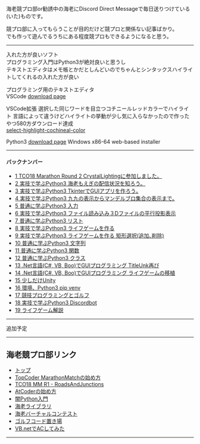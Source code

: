海老競プロ部or勧誘中の海老にDiscord Direct Messageで毎日送りつけている(いた)ものです。

競プロ部に入ってもらうことが目的だけど競プロと関係ない記事ばかり。  
でも作って遊んでるうちにある程度競プロもできるようになると思う。  

---
入れた方が良いソフト  
プログラミング入門はPython3が絶対良いと思うし  
テキストエディタはメモ帳とかだとしんどいのでちゃんとシンタックスハイライトしてくれるの入れた方が良い  

プログラミング用のテキストエディタ  
VSCode [download page](https://code.visualstudio.com/download)

VSCode拡張 選択した同じワードを目立つコチニールレッドカラーでハイライト 言語によって違うけどハイライトの挙動が少し気に入らなかったので作ったやつ580方ダウンロード達成  
[select-highlight-cochineal-color](https://marketplace.visualstudio.com/items?itemName=ebicochineal.select-highlight-cochineal-color)  

Python3 [download page](https://www.python.org/downloads/release/python-365/) Windows x86-64 web-based installer

---
#### バックナンバー  
- [1 TCO18 Marathon Round 2 CrystalLightingに参加しました。](https://github.com/ebi-cp/docs/blob/master/ebi-programing-magazine/1/README.md)  
- [2 実技で学ぶPython3 海老もえぎの配信状況を知ろう。](https://github.com/ebi-cp/docs/blob/master/ebi-programing-magazine/2/README.md)  
- [3 実技で学ぶPython3 TkinterでGUIアプリを作ろう｡](https://github.com/ebi-cp/docs/blob/master/ebi-programing-magazine/3/README.md)  
- [4 実技で学ぶPython3 九九の表示からマンデルブロ集合の表示まで｡](https://github.com/ebi-cp/docs/blob/master/ebi-programing-magazine/4/README.md)  
- [5 普通に学ぶPython3 入力](https://github.com/ebi-cp/docs/blob/master/ebi-programing-magazine/5/README.md)  
- [6 実技で学ぶPython3 ファイル読み込み３Dファイルの平行投影表示](https://github.com/ebi-cp/docs/blob/master/ebi-programing-magazine/6/README.md)  
- [7 普通に学ぶPython3 リスト](https://github.com/ebi-cp/docs/blob/master/ebi-programing-magazine/7/README.md)  
- [8 実技で学ぶPython3 ライフゲームを作る](https://github.com/ebi-cp/docs/blob/master/ebi-programing-magazine/8/README.md)  
- [9 実技で学ぶPython3 ライフゲームを作る 矩形選択(追加､削除)](https://github.com/ebi-cp/docs/blob/master/ebi-programing-magazine/9/README.md)  
- [10 普通に学ぶPython3 文字列](https://github.com/ebi-cp/docs/blob/master/ebi-programing-magazine/10/README.md)  
- [11 普通に学ぶPython3 関数 ](https://github.com/ebi-cp/docs/blob/master/ebi-programing-magazine/11/README.md)  
- [12 普通に学ぶPython3 クラス](https://github.com/ebi-cp/docs/blob/master/ebi-programing-magazine/12/README.md)  
- [13 .Net言語(C#, VB, Boo)でGUIプログラミング TitleUnk再び](https://github.com/ebi-cp/docs/blob/master/ebi-programing-magazine/13/README.md)  
- [14 .Net言語(C#, VB, Boo)でGUIプログラミング ライフゲームの移植](https://github.com/ebi-cp/docs/blob/master/ebi-programing-magazine/14/README.md)  
- [15 少しだけUnity](https://github.com/ebi-cp/docs/blob/master/ebi-programing-magazine/15/README.md)  
- [16 環境、Python3 pip venv](https://github.com/ebi-cp/docs/blob/master/ebi-programing-magazine/16/README.md)  
- [17 競技プログラミングとゴルフ](https://github.com/ebi-cp/docs/blob/master/ebi-programing-magazine/17/README.md)  
- [18 実技で学ぶPython3 Discordbot](https://github.com/ebi-cp/docs/blob/master/ebi-programing-magazine/18/README.md)  
- [19 ライフゲーム解説](https://github.com/ebi-cp/docs/blob/master/ebi-programing-magazine/19/README.md)  

---

追加予定







---
## 海老競プロ部リンク
- [トップ](https://github.com/ebi-cp/docs/blob/master/README.md)
- [TopCoder MarathonMatchの始め方](https://github.com/ebi-cp/docs/blob/master/start-topcoder-marathon-match.md)
- [TCO18 MM R1 - RoadsAndJunctions](https://github.com/ebi-cp/docs/blob/master/TopCoderMM/RoadsAndJunctions.md)
- [AtCoderの始め方](https://github.com/ebi-cp/docs/blob/master/start-atcoder.md)
- [闇Python入門](https://github.com/ebi-cp/docs/blob/master/dark-pythonista.md)
- [海老ライブラリ](https://github.com/ebi-cp/docs/tree/master/library)
- [海老バーチャルコンテスト](https://github.com/ebi-cp/docs/blob/master/ebi-virtual-contest.md)
- [ゴルフコード置き場](https://github.com/ebi-cp/golf)
- [VB.netでACしてみた](https://github.com/ebi-cp/vb/tree/master/ebicochineal)
---
